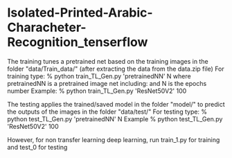 # Isolated-Printed-Arabic-Characheter-Recognition_tenserflow
The training tunes a pretrained net based on the training images in the folder "data/Train_data/" (after extracting the data from the data.zip file) 
For training type:
% python train_TL_Gen.py 'pretrainedNN' N
where pretrainedNN is a pretrained image net including:
and N is the epochs number
Example:
% python train_TL_Gen.py 'ResNet50V2' 100 

The testing applies the trained/saved model in the folder "model/" to predict the outputs of the images in the folder "data/test/" 
For testing type:
% python test_TL_Gen.py 'pretrainedNN' N
Example
% python test_TL_Gen.py 'ResNet50V2' 100 

However, for non transfer learning deep learning, run train_1.py for training and test_0 for testing
